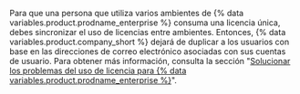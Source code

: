 Para que una persona que utiliza varios ambientes de {% data variables.product.prodname_enterprise %} consuma una licencia única, debes sincronizar el uso de licencias entre ambientes. Entonces, {% data variables.product.company_short %} dejará de duplicar a los usuarios con base en las direcciones de correo electrónico asociadas con sus cuentas de usuario. Para obtener más información, consulta la sección "[Solucionar los problemas del uso de licencia para {% data variables.product.prodname_enterprise %}](/billing/managing-your-license-for-github-enterprise/troubleshooting-license-usage-for-github-enterprise#about-the-calculation-of-consumed-licenses)".